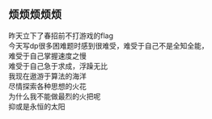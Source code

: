 ## 烦烦烦烦烦
昨天立下了春招前不打游戏的flag  
今天写dp很多困难题时感到很难受，难受于自己不是全知全能，  
难受于自己掌握速度之慢  
难受于自己急于求成，浮躁无比  
我现在遨游于算法的海洋  
尽情探索各种思想的火花  
为什么我不能做最烈的火把呢  
抑或是永恒的太阳
